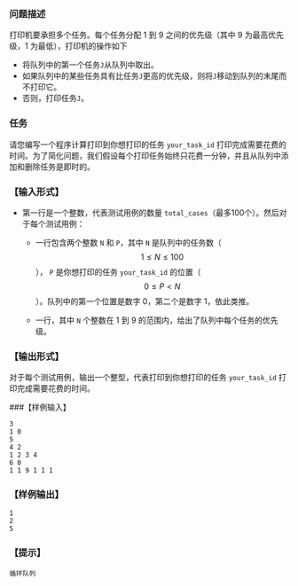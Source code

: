 ### 问题描述
打印机要承担多个任务。每个任务分配 1 到 9 之间的优先级（其中 9 为最高优先级，1 为最低），打印机的操作如下

- 将队列中的第一个任务`J`从队列中取出。
- 如果队列中的某些任务具有比任务`J`更高的优先级，则将`J`移动到队列的末尾而不打印它。
- 否则，打印任务`J`。

### 任务
请您编写一个程序计算打印到你想打印的任务 `your_task_id` 打印完成需要花费的时间。为了简化问题，我们假设每个打印任务始终只花费一分钟，并且从队列中添加和删除任务是即时的。

### 【输入形式】

* 第一行是一个整数，代表测试用例的数量 `total_cases`（最多100个）。然后对于每个测试用例：

  * 一行包含两个整数 `N` 和 `P`，其中 `N` 是队列中的任务数（$$1 \le N \le 100$$）， `P` 是你想打印的任务 `your_task_id` 的位置（$$0 \le P \lt N$$）。队列中的第一个位置是数字 0，第二个是数字 1，依此类推。

  * 一行，其中 `N` 个整数在 1 到 9 的范围内，给出了队列中每个任务的优先级。



### 【输出形式】

对于每个测试用例，输出一个整型，代表打印到你想打印的任务 `your_task_id` 打印完成需要花费的时间。

###【样例输入】
```
3
1 0
5
4 2
1 2 3 4
6 0
1 1 9 1 1 1
```
### 【样例输出】
```
1
2
5
```
### 【提示】
`循环队列`
